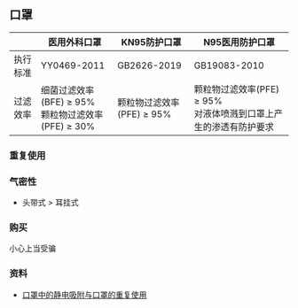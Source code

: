 ## 口罩

| | 医用外科口罩 | KN95防护口罩 | N95医用防护口罩 |
| --- | --- | --- | --- |
| 执行标准 | YY0469-2011 | GB2626-2019 | GB19083-2010 |
| 过滤效率 | 细菌过滤效率(BFE) ≥ 95%<br>颗粒物过滤效率(PFE) ≥ 30% | 颗粒物过滤效率(PFE) ≥ 95% | 颗粒物过滤效率(PFE) ≥ 95%<br>对液体喷溅到口罩上产生的渗透有防护要求 |

### 重复使用

### 气密性

- 头带式 > 耳挂式

### 购买

小心上当受骗

### 资料

- [口罩中的静电吸附与口罩的重复使用](http://www.cntextech.org.cn/hykp/202107/t20210729_4168474.html)
